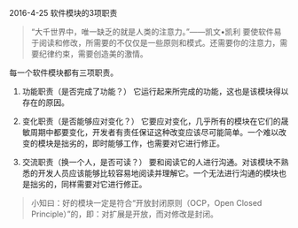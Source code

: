 2016-4-25 软件模块的3项职责
>“大千世界中，唯一缺乏的就是人类的注意力。”——凯文•凯利
要使软件易于阅读和修改，所需要的不仅仅是一些原则和模式。还需要你的注意力，需要纪律约束，需要创造美的激情。

每一个软件模块都有三项职责。

 1. 功能职责（是否完成了功能？）
 它运行起来所完成的功能，这也是该模块得以存在的原因。
 
 2. 变化职责（是否能够应对变化？）
 它要应对变化，几乎所有的模块在它们的晟敏周期中都要变化，开发者有责任保证这种改变应该尽可能简单。一个难以改变的模块是拙劣的，即时能够工作，也需要对它进行修正。
 
 3. 交流职责（换一个人，是否可读？）
 要和阅读它的人进行沟通。对该模块不熟悉的开发人员应该能够比较容易地阅读并理解它。一个无法进行沟通的模块也是拙劣的，同样需要对它进行修正。

>小知曰：好的模块一定是符合“开放封闭原则（OCP，Open Closed Principle）”的，即：对扩展是开放，而对修改是封闭。
